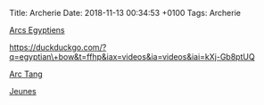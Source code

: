 Title:  Archerie
Date:   2018-11-13 00:34:53 +0100
Tags: Archerie


[Arcs Egyptiens](https://duckduckgo.com/?q=egyptian\+bow&t=ffhp&iax=videos&ia=videos&iai=Xia09Ix-NJs)

<https://duckduckgo.com/?q=egyptian\+bow&t=ffhp&iax=videos&ia=videos&iai=kXj-Gb8ptUQ>

[Arc Tang](https://www.alibowshop.com/product-page/tang-chang-an)

[Jeunes](https://www.alibowshop.com/youth-bow)

